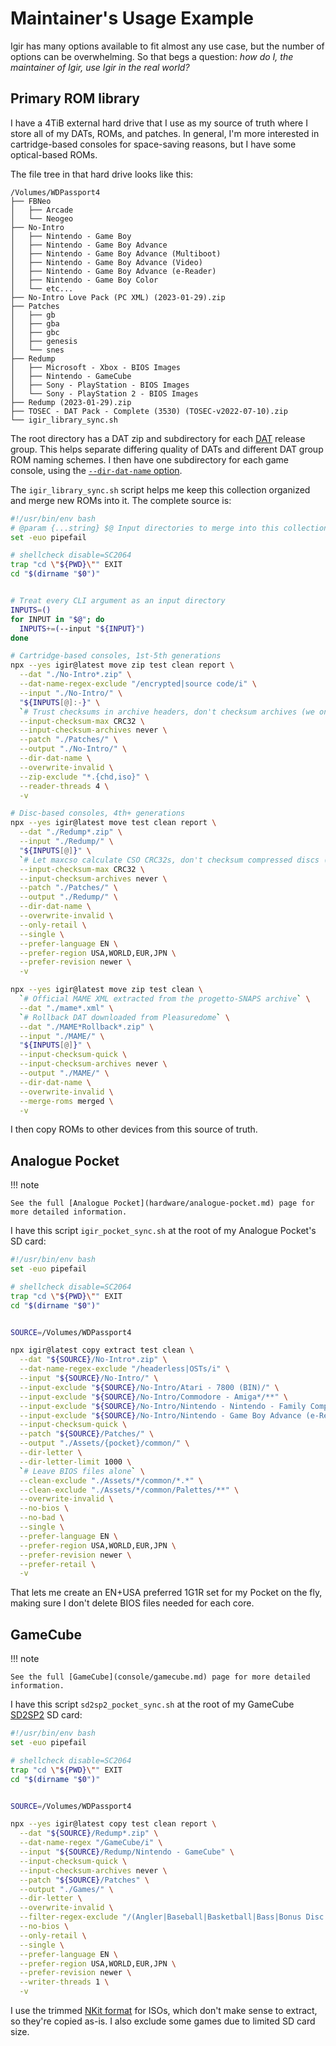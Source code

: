 # Maintainer's Usage Example

Igir has many options available to fit almost any use case, but the number of options can be overwhelming. So that begs a question: _how do I, the maintainer of Igir, use Igir in the real world?_

## Primary ROM library

I have a 4TiB external hard drive that I use as my source of truth where I store all of my DATs, ROMs, and patches. In general, I'm more interested in cartridge-based consoles for space-saving reasons, but I have some optical-based ROMs.

The file tree in that hard drive looks like this:

```text
/Volumes/WDPassport4
├── FBNeo
│   ├── Arcade
│   └── Neogeo
├── No-Intro
│   ├── Nintendo - Game Boy
│   ├── Nintendo - Game Boy Advance
│   ├── Nintendo - Game Boy Advance (Multiboot)
│   ├── Nintendo - Game Boy Advance (Video)
│   ├── Nintendo - Game Boy Advance (e-Reader)
│   ├── Nintendo - Game Boy Color
│   └── etc...
├── No-Intro Love Pack (PC XML) (2023-01-29).zip
├── Patches
│   ├── gb
│   ├── gba
│   ├── gbc
│   ├── genesis
│   └── snes
├── Redump
│   ├── Microsoft - Xbox - BIOS Images
│   ├── Nintendo - GameCube
│   ├── Sony - PlayStation - BIOS Images
│   └── Sony - PlayStation 2 - BIOS Images
├── Redump (2023-01-29).zip
├── TOSEC - DAT Pack - Complete (3530) (TOSEC-v2022-07-10).zip
└── igir_library_sync.sh
```

The root directory has a DAT zip and subdirectory for each [DAT](../dats/introduction.md) release group. This helps separate differing quality of DATs and different DAT group ROM naming schemes. I then have one subdirectory for each game console, using the [`--dir-dat-name` option](../output/path-options.md).

The `igir_library_sync.sh` script helps me keep this collection organized and merge new ROMs into it. The complete source is:

```bash
#!/usr/bin/env bash
# @param {...string} $@ Input directories to merge into this collection
set -euo pipefail

# shellcheck disable=SC2064
trap "cd \"${PWD}\"" EXIT
cd "$(dirname "$0")"


# Treat every CLI argument as an input directory
INPUTS=()
for INPUT in "$@"; do
  INPUTS+=(--input "${INPUT}")
done

# Cartridge-based consoles, 1st-5th generations
npx --yes igir@latest move zip test clean report \
  --dat "./No-Intro*.zip" \
  --dat-name-regex-exclude "/encrypted|source code/i" \
  --input "./No-Intro/" \
  "${INPUTS[@]:-}" \
  `# Trust checksums in archive headers, don't checksum archives (we only care about the contents)` \
  --input-checksum-max CRC32 \
  --input-checksum-archives never \
  --patch "./Patches/" \
  --output "./No-Intro/" \
  --dir-dat-name \
  --overwrite-invalid \
  --zip-exclude "*.{chd,iso}" \
  --reader-threads 4 \
  -v

# Disc-based consoles, 4th+ generations
npx --yes igir@latest move test clean report \
  --dat "./Redump*.zip" \
  --input "./Redump/" \
  "${INPUTS[@]}" \
  `# Let maxcso calculate CSO CRC32s, don't checksum compressed discs (we only care about the contents)` \
  --input-checksum-max CRC32 \
  --input-checksum-archives never \
  --patch "./Patches/" \
  --output "./Redump/" \
  --dir-dat-name \
  --overwrite-invalid \
  --only-retail \
  --single \
  --prefer-language EN \
  --prefer-region USA,WORLD,EUR,JPN \
  --prefer-revision newer \
  -v

npx --yes igir@latest move zip test clean \
  `# Official MAME XML extracted from the progetto-SNAPS archive` \
  --dat "./mame*.xml" \
  `# Rollback DAT downloaded from Pleasuredome` \
  --dat "./MAME*Rollback*.zip" \
  --input "./MAME/" \
  "${INPUTS[@]}" \
  --input-checksum-quick \
  --input-checksum-archives never \
  --output "./MAME/" \
  --dir-dat-name \
  --overwrite-invalid \
  --merge-roms merged \
  -v
```

I then copy ROMs to other devices from this source of truth.

## Analogue Pocket

!!! note

    See the full [Analogue Pocket](hardware/analogue-pocket.md) page for more detailed information.

I have this script `igir_pocket_sync.sh` at the root of my Analogue Pocket's SD card:

```bash
#!/usr/bin/env bash
set -euo pipefail

# shellcheck disable=SC2064
trap "cd \"${PWD}\"" EXIT
cd "$(dirname "$0")"


SOURCE=/Volumes/WDPassport4

npx igir@latest copy extract test clean \
  --dat "${SOURCE}/No-Intro*.zip" \
  --dat-name-regex-exclude "/headerless|OSTs/i" \
  --input "${SOURCE}/No-Intro/" \
  --input-exclude "${SOURCE}/No-Intro/Atari - 7800 (BIN)/" \
  --input-exclude "${SOURCE}/No-Intro/Commodore - Amiga*/**" \
  --input-exclude "${SOURCE}/No-Intro/Nintendo - Nintendo - Family Computer Disk System (QD)/" \
  --input-exclude "${SOURCE}/No-Intro/Nintendo - Game Boy Advance (e-Reader)/" \
  --input-checksum-quick \
  --patch "${SOURCE}/Patches/" \
  --output "./Assets/{pocket}/common/" \
  --dir-letter \
  --dir-letter-limit 1000 \
  `# Leave BIOS files alone` \
  --clean-exclude "./Assets/*/common/*.*" \
  --clean-exclude "./Assets/*/common/Palettes/**" \
  --overwrite-invalid \
  --no-bios \
  --no-bad \
  --single \
  --prefer-language EN \
  --prefer-region USA,WORLD,EUR,JPN \
  --prefer-revision newer \
  --prefer-retail \
  -v
```

That lets me create an EN+USA preferred 1G1R set for my Pocket on the fly, making sure I don't delete BIOS files needed for each core.

## GameCube

!!! note

    See the full [GameCube](console/gamecube.md) page for more detailed information.

I have this script `sd2sp2_pocket_sync.sh` at the root of my GameCube [SD2SP2](https://github.com/citrus3000psi/SD2SP2) SD card:

```bash
#!/usr/bin/env bash
set -euo pipefail

# shellcheck disable=SC2064
trap "cd \"${PWD}\"" EXIT
cd "$(dirname "$0")"


SOURCE=/Volumes/WDPassport4

npx --yes igir@latest copy test clean report \
  --dat "${SOURCE}/Redump*.zip" \
  --dat-name-regex "/GameCube/i" \
  --input "${SOURCE}/Redump/Nintendo - GameCube" \
  --input-checksum-quick \
  --input-checksum-archives never \
  --patch "${SOURCE}/Patches" \
  --output "./Games/" \
  --dir-letter \
  --overwrite-invalid \
  --filter-regex-exclude "/(Angler|Baseball|Basketball|Bass|Bonus Disc|Cabela|Disney|ESPN|F1|FIFA|Football|Golf|Madden|MLB|MLS|NASCAR|NBA|NCAA|NFL|NHL|Nickelodeon|Nick Jr|Nicktoons|PGA|Poker|Soccer|Tennis|Tonka|UFC|WWE)/i" \
  --no-bios \
  --only-retail \
  --single \
  --prefer-language EN \
  --prefer-region USA,WORLD,EUR,JPN \
  --prefer-revision newer \
  --writer-threads 1 \
  -v
```

I use the trimmed [NKit format](https://wiki.gbatemp.net/wiki/NKit) for ISOs, which don't make sense to extract, so they're copied as-is. I also exclude some games due to limited SD card size.
